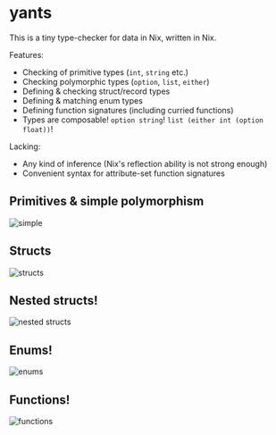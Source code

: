 yants
=====

This is a tiny type-checker for data in Nix, written in Nix.

Features:

* Checking of primitive types (`int`, `string` etc.)
* Checking polymorphic types (`option`, `list`, `either`)
* Defining & checking struct/record types
* Defining & matching enum types
* Defining function signatures (including curried functions)
* Types are composable! `option string`! `list (either int (option float))`!

Lacking:

* Any kind of inference (Nix's reflection ability is not strong enough)
* Convenient syntax for attribute-set function signatures

## Primitives & simple polymorphism

![simple](https://gist.githubusercontent.com/tazjin/ad6d48bc2416335acc5da4a197eb9ddc/raw/d7b1fa0a511ae40f0831b369df4b97103441c7e5/z-simple.png)

## Structs

![structs](https://gist.githubusercontent.com/tazjin/ad6d48bc2416335acc5da4a197eb9ddc/raw/d7a7cff3639115538a5085561bedf11cb36d04e7/z-structs.png)

## Nested structs!

![nested structs](https://gist.githubusercontent.com/tazjin/ad6d48bc2416335acc5da4a197eb9ddc/raw/d7b1fa0a511ae40f0831b369df4b97103441c7e5/z-nested-structs.png)

## Enums!

![enums](https://gist.githubusercontent.com/tazjin/ad6d48bc2416335acc5da4a197eb9ddc/raw/b435b5996a176a9e824c42da4713a1d30f261338/z-enums.png)

## Functions!

![functions](https://gist.githubusercontent.com/tazjin/ad6d48bc2416335acc5da4a197eb9ddc/raw/ccece1eb9a1cb3b1add1ba1a1f65df3adca64a8f/z-functions.png)
